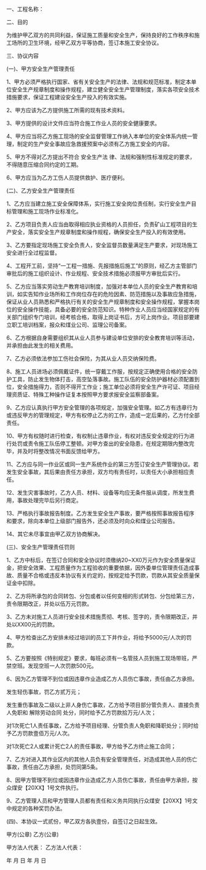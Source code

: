 
 


一、工程名称：


二、目的


为维护甲乙双方的共同利益，保证施工质量和安全生产，保持良好的工作秩序和施工场所的卫生环境，经甲乙双方平等协商，签订本施工安全协议。


三、协议内容


(一)、甲方安全生产管理责任


1、甲方必须严格执行国家、省有关安全生产的法律、法规和规范标准，制定本单位安全生产规章制度和操作规程，建立健全安全生产管理制度，落实各项安全技术措施要求，保证工程建设安全生产投入的有效实施。


2、甲方应该为乙方提供施工所需的现有技术资料。


3、甲方提供的设计文件应当符合施工作业人员的安全健康要求。


4、甲方应当将乙方施工现场的安全监督管理工作纳入本单位的安全体系内统一管理，制定的生产安全事故应急救援预案中必须有乙方施工安全的内容。


5、甲方不得对乙方提出不符合
安全生产法
律、法规和强制性标准规定的要求，不得随意压缩合同约定的工期。


6、甲方应当为乙方工伤人员提供救护、医疗便利。


(二)、乙方安全生产管理责任


1、乙方应当建立施工安全保障体系，实行施工安全岗位责任制，实行安全生产目标管理和施工现场作业标准化。


2、乙方项目负责人应当由取得相应执业资格的人员担任，负责矿山工程项目的生产安全，落实安全生产规章制度和操作规程，确保安全生产投入的有效使用。


3、乙方要指定现场施工安全负责人，安全监督员数量满足生产要求，对现场施工安全进行全过程监督。


4、工程开工前，坚持“一工程一措施、先报措施后施工”的原则，经乙方主管部门审批后的施工组织设计、作业规程、安全技术措施必须报甲方审批后实行。


5、乙方应当落实劳动生产教育培训制度，加强对本单位人员的安全生产教育和培训，如实告知作业场所和工作岗位存在的危险因素、防范措施以及事故应急措施，保证从业人员熟悉和严格执行有关的安全生产规章制度和安全操作规程，掌握本岗位的安全操作技能，具备必要的安全防范知识。特种作业人员应当经国家规定的有关部门组织专门培训，经考核合格，取得上岗证书后，方可上岗作业。项目部要建立职工培训档案，报众和煤业公司、监理公司备案。


6、乙方根据自身需要组织其从业人员参与建设单位安排的安全教育培训等活动，并承担由此发生的相关费用。


7、乙方必须依法参加工伤社会保险，为其从业人员交纳保险费。


8、施工人员进场必须佩戴证件，统一穿戴工作服，按规定正确使用合格的安全防护工具，防止发生物体打击，高空坠落事故。施工队伍的安全防护器材必须配置到位，安全措施得力，否则不得开工作业；施工单位必须将安全生产许可证、项目经理资质证、特殊工种操作证复本按照甲方要求报安全监察部备案。


9、乙方应认真执行甲方安全管理的各项规定，加强安全管理。如乙方有违章行为或违反甲方的管理规定，甲方有权停止乙方的工作，造成一定后果的，乙方付全部责任。


10、甲方有权随时进行检查，有权制止违章作业，有权对违反安全规定的行为进行处罚或责令施工队伍停工整顿。对甲方查出的安全隐患，在规定期限内整改完毕，并及时将整改情况书面反馈给甲方。


11、乙方应与同一作业区或同一生产系统作业的第三方签订安全生产管理协议。若发生安全事故，其后果由责任方承担，双方均有责任时，以责任大小承担相应责任。


12、发生灾害事故时，乙方人员、材料、设备等均应无条件服从调度，所发生费用，事故处理完毕后另行商定。


13、严格执行事故报告制度。乙方发生安全生产事故，要严格按照事故报告程序和要求，除向本单位上级部门报告外，还必须及时向众和煤业公司报告。


14、其它未尽事宜由甲乙双方协商解决。


(三)、安全生产管理责任罚则


1、乙方中标后，在签订合同和安全协议时须缴纳20~XX0万元作为安全质量保证金，把安全效果、工程质量作为工程验收的重要依据，因外委单位管理责任造成事故、质量不合格或违反本协议有关约定的，按规定给予罚款，罚款从其安全质量保证金中扣除。


2、乙方将所承包的合同转包、分包或者以任何变相的形式转包、分包给第三方，责令限期改正，并处以伍万元罚款。


3、乙方未对施工人员进行安全技术措施贯彻、考核、签字的，责令限期改正，并处以XX00元的罚款。


4、甲方检查出乙方安排未经过培训的员工下井作业，将给予5000元/人次的罚款。


5、乙方要按照《特别规定》要求，每班必须有一名管技人员到施工现场带班，严禁空班。发现空班一人次罚款500元。


6、因为乙方管理不到位或因违章作业造成乙方人员伤亡事故，责任由乙方承担。


发生轻伤事故，罚乙方贰万元；


发生重伤事故及二级以上非人身伤亡事故，乙方给予项目部分管负责人、直接负责人免职和
解除劳动合同
处分，同时给予乙方罚款拾万元/人次；


对1次死亡1人责任事故，乙方给予项目经理、分管负责人免职和降职处分；同时给予乙方罚款壹佰万元/人次。


对1次死亡2人或累计死亡2人的责任事故，甲方给予乙方终止施工合同；


7、乙方对进入其作业区内的其他人员负有安全管理责任，对造成其他人员的伤亡事故，责任由乙方承担，处罚同第5条。


8、因甲方管理不到位或因违章作业造成乙方人员伤亡事故，责任由甲方承担，按众煤安【20XX】1号文件执行。


9、乙方管理人员和甲方管理人员都有责任和义务共同执行众煤安【20XX】1号文中规定的各种奖罚办法。


(四)、本协议一式贰份，甲乙双方各执壹份，自签订之日起生效。


甲方(公章) 乙方(公章)


甲方法人代表： 乙方法人代表：


年 月 日 年 月 日
 


 

 
 
 
 
 
  


  
 

  


  


  
 
 
 
 

